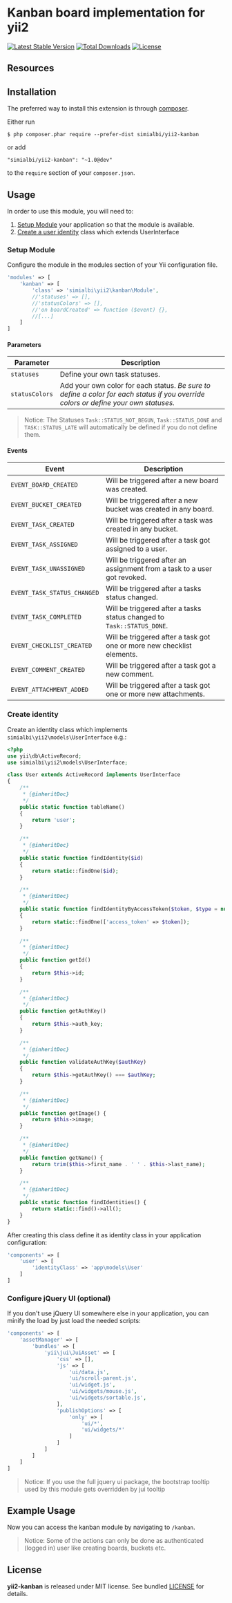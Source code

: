 # Kanban board implementation for yii2

[![Latest Stable Version](https://poser.pugx.org/simialbi/yii2-kanban/v/stable?format=flat-square)](https://packagist.org/packages/simialbi/yii2-kanban)
[![Total Downloads](https://poser.pugx.org/simialbi/yii2-kanban/downloads?format=flat-square)](https://packagist.org/packages/simialbi/yii2-kanban)
[![License](https://poser.pugx.org/simialbi/yii2-kanban/license?format=flat-square)](https://packagist.org/packages/simialbi/yii2-kanban)

## Resources

## Installation
The preferred way to install this extension is through [composer](http://getcomposer.org/download/).

Either run

```
$ php composer.phar require --prefer-dist simialbi/yii2-kanban
```

or add

```
"simialbi/yii2-kanban": "~1.0@dev"
```

to the `require` section of your `composer.json`.

## Usage

In order to use this module, you will need to:

1. [Setup Module](#setup-module) your application so that the module is available.
2. [Create a user identity](#create-identity) class which extends UserInterface

### Setup Module

Configure the module in the modules section of your Yii configuration file.

```php
'modules' => [
    'kanban' => [
        'class' => 'simialbi\yii2\kanban\Module',
        //'statuses' => [],
        //'statusColors' => [],
        //'on boardCreated' => function ($event) {},
        //[...]
    ]
]
```

#### Parameters

| Parameter      | Description                                                                                                                         |
| -------------- | ----------------------------------------------------------------------------------------------------------------------------------- |
| `statuses`     | Define your own task statuses.                                                                                                      |
| `statusColors` | Add your own color for each status. *Be sure to define a color for each status if you override colors or define your own statuses.* |

> Notice: The Statuses `Task::STATUS_NOT_BEGUN`, `Task::STATUS_DONE` and `TASK::STATUS_LATE` will automatically be defined
  if you do not define them.

#### Events
| Event                       | Description                                                              |
| --------------------------- | ------------------------------------------------------------------------ |
| `EVENT_BOARD_CREATED`       | Will be triggered after a new board was created.                         |
| `EVENT_BUCKET_CREATED`      | Will be triggered after a new bucket was created in any board.           |
| `EVENT_TASK_CREATED`        | Will be triggered after a task was created in any bucket.                |
| `EVENT_TASK_ASSIGNED`       | Will be triggered after a task got assigned to a user.                   |
| `EVENT_TASK_UNASSIGNED`     | Will be triggered after an assignment from a task to a user got revoked. |
| `EVENT_TASK_STATUS_CHANGED` | Will be triggered after a tasks status changed.                          |
| `EVENT_TASK_COMPLETED`      | Will be triggered after a tasks status changed to `Task::STATUS_DONE`.   |
| `EVENT_CHECKLIST_CREATED`   | Will be triggered after a task got one or more new checklist elements.   |
| `EVENT_COMMENT_CREATED`     | Will be triggered after a task got a new comment.                        |
| `EVENT_ATTACHMENT_ADDED`    | Will be triggered after a task got one or more new attachments.          |

### Create identity

Create an identity class which implements `simialbi\yii2\models\UserInterface` e.g.:
```php
<?php
use yii\db\ActiveRecord;
use simialbi\yii2\models\UserInterface;

class User extends ActiveRecord implements UserInterface
{
    /**
     * {@inheritDoc}
     */
    public static function tableName()
    {
        return 'user';
    }

    /**
	 * {@inheritDoc}
     */
    public static function findIdentity($id)
    {
        return static::findOne($id);
    }

    /**
	 * {@inheritDoc}
     */
    public static function findIdentityByAccessToken($token, $type = null)
    {
        return static::findOne(['access_token' => $token]);
    }

    /**
	 * {@inheritDoc}
     */
    public function getId()
    {
        return $this->id;
    }

    /**
	 * {@inheritDoc}
     */
    public function getAuthKey()
    {
        return $this->auth_key;
    }

    /**
	 * {@inheritDoc}
     */
    public function validateAuthKey($authKey)
    {
        return $this->getAuthKey() === $authKey;
    }

	/**
	 * {@inheritDoc}
	 */
	public function getImage() {
		return $this->image;
	}

	/**
	 * {@inheritDoc}
	 */
	public function getName() {
		return trim($this->first_name . ' ' . $this->last_name);
	}

	/**
	 * {@inheritDoc}
	 */
	public static function findIdentities() {
		return static::find()->all();
	}
}
```

After creating this class define it as identity class in your application configuration:
```php
'components' => [
    'user' => [
        'identityClass' => 'app\models\User'
    ]
]
``` 

### Configure jQuery UI (optional)

If you don't use jQuery UI somewhere else in your application, you can minify the load by just load the needed scripts:
```php
'components' => [
    'assetManager' => [
        'bundles' => [
            'yii\jui\JuiAsset' => [
                'css' => [],
                'js' => [
                    'ui/data.js',
                    'ui/scroll-parent.js',
                    'ui/widget.js',
                    'ui/widgets/mouse.js',
                    'ui/widgets/sortable.js',
                ],
                'publishOptions' => [
                    'only' => [
                        'ui/*',
                        'ui/widgets/*'
                    ]
                ]
            ]
        ]
    ]
]
```

> Notice: If you use the full jquery ui package, the bootstrap tooltip used by this module gets overridden by 
  jui tooltip

## Example Usage

Now you can access the kanban module by navigating to `/kanban`.

> Notice: Some of the actions can only be done as authenticated (logged in) user like creating boards, buckets etc.

## License

**yii2-kanban** is released under MIT license. See bundled [LICENSE](LICENSE) for details.
